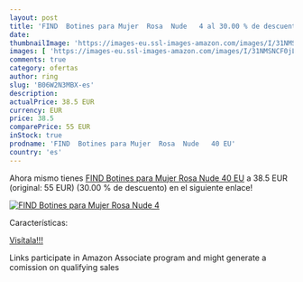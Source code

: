 ```yaml
---
layout: post
title: 'FIND  Botines para Mujer  Rosa  Nude   4 al 30.00 % de descuento'
date: 
thumbnailImage: 'https://images-eu.ssl-images-amazon.com/images/I/31NMSNCF0jL._SL200_.jpg'
images: [ 'https://images-eu.ssl-images-amazon.com/images/I/31NMSNCF0jL._SL200_.jpg' ]
comments: true
category: ofertas
author: ring
slug: 'B06W2N3MBX-es'
description:
actualPrice: 38.5 EUR
currency: EUR
price: 38.5
comparePrice: 55 EUR
inStock: true
prodname: 'FIND  Botines para Mujer  Rosa  Nude   40 EU'
country: 'es'
---
```


Ahora mismo tienes [FIND  Botines para Mujer  Rosa  Nude   40 EU](https://www.amazon.es/dp/B06W2N3MBX/?tag=tolees-21) a 38.5 EUR (original: 55 EUR) (30.00 %  de descuento) en el siguiente enlace!

[![FIND  Botines para Mujer  Rosa  Nude   4](https://images-eu.ssl-images-amazon.com/images/I/31NMSNCF0jL._SL200_.jpg)](https://www.amazon.es/dp/B06W2N3MBX/?tag=tolees-21)

Características:


[Visítala!!!](https://www.amazon.es/dp/B06W2N3MBX/?tag=tolees-21)

Links participate in Amazon Associate program and might generate a comission on qualifying sales
